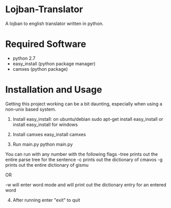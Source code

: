Lojban-Translator
=================

A lojban to english translator written in python.

Required Software
=================

* python 2.7
* easy_install (python package manager)
* camxes (python package)


Installation and Usage
======================

Getting this project working can be a bit daunting, especially when using a non-unix based system.


1. Install easy_install: on ubuntu/debian
    sudo apt-get install easy_install
or install easy_install for windows
2. Install camxes
   easy_install camxes

3. Run main.py
    python main.py

You can run with any number with the following flags
-tree prints out the entire parse tree for the sentence
-c prints out the dictionary of cmavos
-g prints out the entire dictionary of gismu

OR

-w will enter word mode and will print out the dictionary entry for an entered word

4. After running enter "exit" to quit


